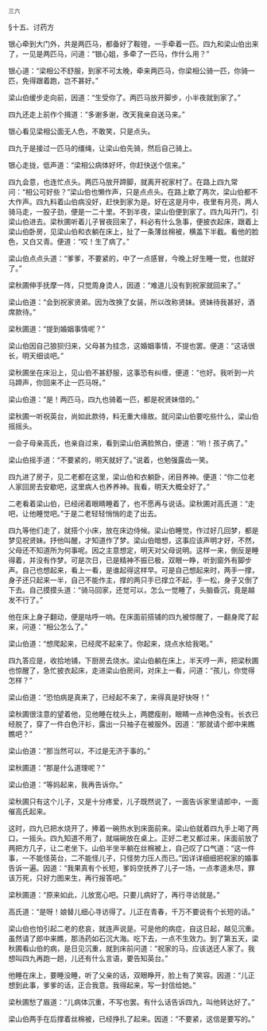     三六 

   §十五、讨药方

   银心牵到大门外，共是两匹马，都备好了鞍镫，一手牵着一匹。四九和梁山伯出来了，一见是两匹马，问道：“银心姐，多牵了一匹马，作什么用？”

   银心道：“梁相公不舒服，到家不可太晚，牵来两匹马，你梁相公骑一匹，你骑一匹，免得跟着跑，岂不甚好。”

   梁山伯缓步走向前，因道：“生受你了。两匹马放开脚步，小半夜就到家了。”

   四九还走上前作个揖道：“多谢多谢，改天我亲自送马来。”

   银心看见梁相公面无人色，不敢笑，只是点头。

   四九于是接过一匹马的缰绳，让梁山伯先骑，然后自己骑上。

   银心走拢，低声道：“梁相公病体好坏，你赶快送个信来。”

   四九会意，也连忙点头。两匹马放开蹄脚，就离开祝家村了。在路上四九常问：“相公可好些？”梁山伯也懒作声，只是点点头。在路上歇了两次，梁山伯都不大作声。四九料着山伯病没好，赶快到家为是。好在这是月中，夜里有月亮，两人骑马走，一股子劲，便是一二十里。不到半夜，梁山伯便到家了。四九叫开门，引梁山伯进去。梁秋圃听着儿子冒夜回来了，料必有什么急事，便披衣起床，跟着上梁山伯卧房，见梁山伯和衣躺在床上，扯了一条薄丝棉被，横盖下半截。看他的脸色，又白又青。便道：“哎！生了病了。”

   梁山伯点点头道：“爹爹，不要紧的，中了一点感冒，今晚上好生睡一觉，也就好了。”

   梁秋圃伸手抚摩一阵，只觉周身烫人，因道：“难道儿没有到祝家就回来了。”

   梁山伯道：“会到祝家贤弟。因为改换了女装，所以改称贤妹。贤妹待我甚好，酒席款待。”

   梁秋圃道：“提到婚姻事情呢？”

   梁山伯因自己狼狈归来，父母甚为挂念，这婚姻事情，不提也罢。便道：“这话很长，明天细谈吧。”

   梁秋圃坐在床沿上，见山伯不甚舒服，这事恐有纠缠，便道：“也好。我听到一片马蹄声，你回来不止一匹马呀。”

   梁山伯道：“是！两匹马，四九也骑着一匹，都是祝贤妹借的。”

   梁秋圃一听祝英台，尚如此款待，料无重大缘故。就问梁山伯要吃些什么，梁山伯摇摇头。

   一会子母亲高氏，也亲自过来，看到梁山伯满脸煞白，便道：“哟！孩子病了。”

   梁山伯摇手道：“不要紧的，明天就好了。”说着，也勉强露齿一笑。

   四九进了房子，见二老都在这里，梁山伯和衣躺卧，闭目养神。便道：“你二位老人家回房去安歇吧，这里病人也养养神。我看，明天大概全好了。”

   二老看着梁山伯，已经闭着眼睛睡着了，也不愿再与说话。梁秋圃对高氏道：“走吧，让他睡觉吧。”于是二老轻轻悄悄的走了出去。

   四九等他们走了，就搭个小床，放在床边侍候。梁山伯睡觉，作过好几回梦，都是梦见祝贤妹。抒他叫醒，才知道作了梦。梁山伯暗想，这事应该声明才好，不然，父母还不知道所为何事呢。因之主意想定，明天对父母说明。这样一来，倒反是睡得着，并没有作梦。可是次日，已是精神不振已极，双眼一睁，听到窗外有脚步声。自己也想起来，看上一看，是谁起得这样早。可是自己想起来时，两手一撑，身子还只起来一半，自己不能作主，撑的两只手已撑立不起，手一松，身子又倒了下去。自己摸摸头道：“骑马回家，还觉可以，怎么一觉睡了，头脑昏沉，竟是越发不行了。”

   他在床上身子翻动，便是咕呼一响。在床面前搭铺的四九被惊醒了，一翻身爬了起来，问道：“相公怎么了。”

   梁山伯道：“想爬起来，已经爬不起来了。你起来，烧点水给我喝。”

   四九答应是，收拾地铺，下厨房去烧水。梁山伯躺在床上，半天哼一声，把梁秋圃也惊醒了，急忙披衣起床，走进梁山伯房间，对床上一看，问道：“孩儿，你觉得怎样？”

   梁山伯道：“恐怕病是真来了，已经起不来了，来得真是好快呀！”

   梁秋圃很注意的望着他，见他睡在枕头上，两腮瘦削，眼睛一点神色没有。长衣已经脱了，穿了一件白色汗衫，露出一只袖子在被服外。因道：“那就请个郎中来瞧瞧吧？”

   梁山伯道：“那当然可以，不过是无济于事的。”

   梁秋圃道：“那是什么道理呢？”

   梁山伯道：“等妈起来，我再告诉你。”

   梁秋圃只有这个儿子，又是十分疼爱，儿子既然说了，一面告诉家里请郎中，一面催高氏起来。

   这时，四九已把水烧开了，捧着一碗热水到床面前来。梁山伯就着四九手上喝了两口，一摇头。四九知道不用了，就端碗放在桌上。正好二老又都过来，床面前放了两把方几子，让二老坐下。山伯半坐半躺在丝棉被上，自己叹了口气道：“这一件事，一不能怪英台，二不能怪儿子，只怪势力压人而已。”因详详细细把祝家的婚事告诉一遍。因道：“我果真有个长短，爹妈空抚养了儿子一场，一点孝道未尽，罪该万死，只好力图来生，再行报答吧。”

   梁秋圃道：“原来如此，儿放宽心吧。只要儿病好了，再行寻访就是。”

   高氏道：“是呀！娘替儿细心寻访得了。儿正在青春，千万不要说有个长短的话。”

   梁山伯也怕引起二老的悲哀，就连声说是。可是他的病症，自这日起，越见沉重。虽然请了郎中来瞧，那汤药如石沉大海。吃下去，一点不生效力。到了第五天，梁秋圃看山伯的病，是日见沉重，就到床前问道：“祝家的马，应该送还人家了。我想叫四九再跑一趟，儿还有什么言语，要告知英台。”

   他睡在床上，要睡没睡，听了父亲的话，双眼睁开，脸上有了笑容。因道：“儿正想到此事，爹爹的话，正合我意。我得起来，写一封信给她。”

   梁秋圃愁了眉道：“儿病体沉重，不写也罢。有什么话告诉四九，叫他转达好了。”

   梁山伯两手在后撑着丝棉被，已经挣扎了起来。因道：“不要紧，这信是要写的。”

